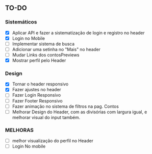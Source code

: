 ## TO-DO

### Sistemáticos
- [X] Aplicar API e fazer a sistematização de login e registro no header
- [X] Login no Mobile
- [ ] Implementar sistema de busca
- [ ] Adicionar uma setinha no "Mais" no header
- [ ] Mudar Links dos contosPreviews
- [X] Mostrar perfil pelo Header
### Design
- [X] Tornar o header responsivo
- [X] Fazer ajustes no header
- [ ] Fazer Login Responsivo
- [ ] Fazer Footer Responsivo
- [ ] Fazer animação no sistema de filtros na pag. Contos
- [ ] Melhorar Design do Header, com as divisórias com largura igual, e melhorar visual do input também.
### MELHORAS
- [ ] melhor visualização do perfil no  Header
- [ ] Login No mobile